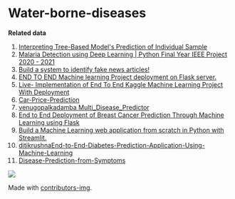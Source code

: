 # Water-borne-diseases
**Related data**
1. [Interpreting Tree-Based Model's Prediction of Individual Sample](https://coderzcolumn.com/tutorials/machine-learning/treeinterpreter-interpreting-tree-based-models-prediction-of-individual-sample?fbclid=IwAR2-zcjOO-c3XfiDoG6eufSmBaFz9mnrislreMJF6NluNUAwZZWCWtM8kYI)
2. [Malaria Detection using Deep Learning | Python Final Year IEEE Project 2020 - 2021](https://www.youtube.com/watch?v=PHK9RrYfEQ4&ab_channel=JPINFOTECHPROJECTS)
3. [Build a system to identify fake news articles!](https://medium.com/nerd-for-tech/build-a-system-to-identify-fake-news-articles-6604968043cb)
4. [END TO END Machine learning Project deployment on Flask server.](https://www.youtube.com/watch?v=PH0M8ktKCRo)
5. [Live- Implementation of End To End Kaggle Machine Learning Project With Deployment](https://www.youtube.com/watch?v=p_tpQSY1aTs&ab_channel=KrishNaik)
6. [Car-Price-Prediction](https://github.com/krishnaik06/Car-Price-Prediction/blob/master/Untitled.ipynb)
7. [venugopalkadamba Multi_Disease_Predictor](https://github.com/venugopalkadamba/Multi_Disease_Predictor)
8. [End to End Deployment of Breast Cancer Prediction Through Machine Learning using Flask](https://medium.com/analytics-vidhya/end-to-end-deployment-of-breast-cancer-prediction-through-machine-learning-using-flask-a40abbabf1fe)
9. [Build a Machine Learning web application from scratch in Python with Streamlit.](https://morioh.com/p/28f32a0d90a2?f=5c21fb01c16e2556b555ab32&fbclid=IwAR2IEef_M-c4je1UrV1XE0EX-S6NX6j1ib2b6yHAc7LPMfAxuurdzaAxxdY)
10. [ditikrushnaEnd-to-End-Diabetes-Prediction-Application-Using-Machine-Learning](https://github.com/ditikrushna/End-to-End-Diabetes-Prediction-Application-Using-Machine-Learning)
11. [Disease-Prediction-from-Symptoms](https://github.com/anujdutt9/Disease-Prediction-from-Symptoms)



<!-- Copy-paste in your Readme.md file -->

<a href = "https://github.com/Tanu-N-Prabhu/Python/graphs/contributors">
  <img src = "https://contrib.rocks/image?repo = GitHub_username/repository_name"/>
</a>

Made with [contributors-img](https://contrib.rocks).

